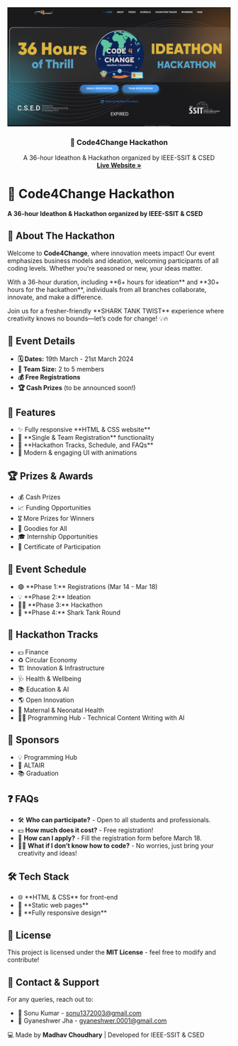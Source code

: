 <!DOCTYPE html>
<html lang="en">

<div align="center">
  <img src="/c4c _logo.png" alt="c4c_Logo" width="600">
  <h3 align="center">🚀 Code4Change Hackathon</h3>
  <p align="center">
   A 36-hour Ideathon & Hackathon organized by IEEE-SSIT & CSED
    <br />
    <a href="https://madhavc9.github.io/Ant-Colony-Optimization-Simulator/" target="_blank"><strong> Live Website »</strong></a>
  </p>
</div>

    
<body>
    <h1>🚀 Code4Change Hackathon</h1>
    <p><strong>A 36-hour Ideathon & Hackathon organized by IEEE-SSIT & CSED</strong></p>
    <div class="section">
        <h2>🌟 About The Hackathon</h2>
        <p>Welcome to <strong>Code4Change</strong>, where innovation meets impact! Our event emphasizes business models and ideation, welcoming participants of all coding levels. Whether you're seasoned or new, your ideas matter.</p>
        <p>With a 36-hour duration, including **6+ hours for ideation** and **30+ hours for the hackathon**, individuals from all branches collaborate, innovate, and make a difference.</p>
        <p>Join us for a fresher-friendly **SHARK TANK TWIST** experience where creativity knows no bounds—let’s code for change! 💡🔥</p>
    </div>
    <div class="section">
        <h2>📅 Event Details</h2>
        <ul>
            <li><strong>🗓️ Dates:</strong> 19th March - 21st March 2024</li>
            <li><strong>👥 Team Size:</strong> 2 to 5 members</li>
            <li><strong>💰 Free Registrations</strong></li>
            <li><strong>🏆 Cash Prizes</strong> (to be announced soon!)</li>
        </ul>
    </div>
    <div class="section">
        <h2>🔹 Features</h2>
        <ul>
            <li>✨ Fully responsive **HTML & CSS website**</li>
            <li>📝 **Single & Team Registration** functionality</li>
            <li>📢 **Hackathon Tracks, Schedule, and FAQs**</li>
            <li>🎨 Modern & engaging UI with animations</li>
        </ul>
    </div>
    <div class="section">
        <h2>🏆 Prizes & Awards</h2>
        <ul>
            <li>💰 Cash Prizes</li>
            <li>📈 Funding Opportunities</li>
            <li>🎖️ More Prizes for Winners</li>
            <li>🎁 Goodies for All</li>
            <li>🎓 Internship Opportunities</li>
            <li>📝 Certificate of Participation</li>
        </ul>
    </div>
    <div class="section">
        <h2>📌 Event Schedule</h2>
        <ul>
            <li>🟢 **Phase 1:** Registrations (Mar 14 - Mar 18)</li>
            <li>💡 **Phase 2:** Ideation</li>
            <li>👨‍💻 **Phase 3:** Hackathon</li>
            <li>🦈 **Phase 4:** Shark Tank Round</li>
        </ul>
    </div>
    <div class="section">
        <h2>🎯 Hackathon Tracks</h2>
        <ul>
            <li>💵 Finance</li>
            <li>♻️ Circular Economy</li>
            <li>🏗️ Innovation & Infrastructure</li>
            <li>🩺 Health & Wellbeing</li>
            <li>📚 Education & AI</li>
            <li>🌎 Open Innovation</li>
            <li>🤱 Maternal & Neonatal Health</li>
            <li>👨‍💻 Programming Hub - Technical Content Writing with AI</li>
        </ul>
    </div>
    <div class="section">
        <h2>📢 Sponsors</h2>
        <ul>
            <li>💡 Programming Hub</li>
            <li>🚀 ALTAIR</li>
            <li>📚 Graduation</li>
        </ul>
    </div>
    <div class="section">
        <h2>❓ FAQs</h2>
        <ul>
            <li>🛠️ <strong>Who can participate?</strong> - Open to all students and professionals.</li>
            <li>💵 <strong>How much does it cost?</strong> - Free registration!</li>
            <li>📝 <strong>How can I apply?</strong> - Fill the registration form before March 18.</li>
            <li>👨‍💻 <strong>What if I don’t know how to code?</strong> - No worries, just bring your creativity and ideas!</li>
        </ul>
    </div>
    <div class="section">
        <h2>🛠️ Tech Stack</h2>
        <ul>
            <li>🌐 **HTML & CSS** for front-end</li>
            <li>📄 **Static web pages**</li>
            <li>📱 **Fully responsive design**</li>
        </ul>
    </div>
    <div class="section">
        <h2>📜 License</h2>
        <p>This project is licensed under the <strong>MIT License</strong> - feel free to modify and contribute!</p>
    </div>
    <div class="section">
        <h2>🤝 Contact & Support</h2>
        <p>For any queries, reach out to:</p>
        <ul>
            <li>📧 Sonu Kumar - <a href="mailto:sonu1372003@gmail.com">sonu1372003@gmail.com</a></li>
            <li>📧 Gyaneshwer Jha - <a href="mailto:gyaneshwer.0001@gmail.com">gyaneshwer.0001@gmail.com</a></li>
        </ul>
    </div>
    <footer>
        <p>💻 Made by <strong>Madhav Choudhary</strong> | Developed for IEEE-SSIT & CSED</p>
    </footer>
</body>
</html>

